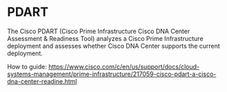 # PDART

The Cisco PDART (Cisco Prime Infrastructure Cisco DNA Center Assessment & Readiness Tool) analyzes a Cisco Prime Infrastructure deployment and assesses whether Cisco DNA Center supports the current deployment.

How to guide:
https://www.cisco.com/c/en/us/support/docs/cloud-systems-management/prime-infrastructure/217059-cisco-pdart-a-cisco-dna-center-readine.html
